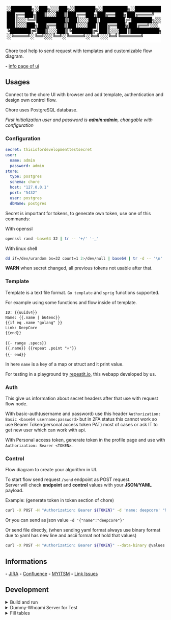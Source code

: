 <img src="docs/logo/chore.svg" height="120" />

Chore tool help to send request with templates and customizable flow diagram.

__-__ [info page of ui](docs/info/intro.md)

## Usages

Connect to the chore UI with browser and add template, authentication and design own control flow.

Chore uses PostgreSQL database.

_First initialization user and password is **admin:admin**, changable with configuration_

### Configuration

```yaml
secret: thisisfordevelopmenttestsecret
user:
  name: admin
  password: admin
store:
  type: postgres
  schema: chore
  host: "127.0.0.1"
  port: "5432"
  user: postgres
  dbName: postgres
```

Secret is important for tokens, to generate own token, use one of this commands:

With openssl
```sh
openssl rand -base64 32 | tr -- '+/' '-_'
```

With linux shell
```sh
dd if=/dev/urandom bs=32 count=1 2>/dev/null | base64 | tr -d -- '\n' | tr -- '+/' '-_'; echo
```

__WARN__ when secret changed, all previous tokens not usable after that.

### Template

Template is a text file format. `Go template` and `sprig` functions supported.

For example using some functions and flow inside of template.

```
ID: {{uuidv4}}
Name: {{.name | b64enc}}
{{if eq .name "golang" }}
Link: DeepCore
{{end}}

{{- range .specs}}
{{.name}} {{repeat .point "⭐"}}
{{- end}}
```

In here `name` is a key of a map or struct and it print value.

For testing in a playground try [repeatit.io](https://repeatit.io), this webapp developed by us.

### Auth

This give us information about secret headers after that use with request flow node.

With basic-auth(username and password) use this header `Authorization: Basic <base64 username:password>` but in 2FA status this cannot work so use Bearer Token(personal access token PAT) most of cases or ask IT to get new user which can work with api.

With Personal access token, generate token in the profile page and use with `Authorization: Bearer <TOKEN>`.

### Control

Flow diagram to create your algorithm in UI.

To start flow send request `/send` endpoint as POST request.  
Server will check __endpoint__ and __control__ values with your __JSON/YAML__ payload.

Example: (generate token in token section of chore)

```sh
curl -X POST -H "Authorization: Bearer ${TOKEN}" -d 'name: deepcore' "http://localhost:8080/api/v1/send?control=try&endpoint=test"
```

Or you can send as json value `-d '{"name":"deepcore"}'`

Or send file directly, (when sending yaml format always use binary format due to yaml has new line and ascii format not hold that values)

```sh
curl -X POST -H "Authorization: Bearer ${TOKEN}" --data-binary @values.yml "http://localhost:8080/api/v1/send?control=try&endpoint=test"
```

## Informations

__-__ [JIRA](docs/template/jira.md)
__-__ [Confluence](docs/template/confluence.md)
__-__ [MYITSM](docs/template/myitsm.md)
__-__ [Link Issues](docs/template/issuelink.md)

## Development

<details><summary>Build and run</summary>

### Run

Required services (PostgreSQL) before to run.

```sh
cd _example/chore
docker-compose up
# for close run
# docker-compose down
```

Run command
```sh
# ./build.sh --run
export CONFIG_FILE=_example/config/config.yml
go run cmd/chore/main.go
```

Frontend
```sh
cd _web
pnpm run dev -- --host
```

After this step just go to the `localhost:8080` or `localhost:3000` address.

__NOTE__ in development mode, backend(`localhost:8080`) redirect request to frontend(`localhost:3000`)  
Directly connect to frontend much better for development.

### Build

Generate swagger (don't need if you didn't change related codes)
```sh
./build.sh --swag
```

Build project to generate binary
```sh
./build.sh --build-all
```

Build docker

```sh
./build.sh --docker-build
```

Run image
```sh
# run postgres before to start
# to get latest build image name
IMAGE_NAME=$(./build.sh --docker-name)
docker run -it --rm --name="chore" -p 8080:8080 \
  --add-host=postgres:$(docker network inspect bridge | grep Gateway | tr -d '" ' | cut -d ":" -f2) \
  -v ${PWD}/_example/config/docker.yml:/etc/chore.yml \
  ${IMAGE_NAME}
```

</details>

<details><summary>Dummy-Whoami Server for Test</summary>

```sh
docker run --rm -it --name="whoami" -p 9090:80 traefik/whoami
```

</details>

<details><summary>Fill tables</summary>

Use chore's record script to download/opload operation

Before to run script export __JWT_KEY__ variable with own chore token.

Change `-h` (help) parameter to any arguments of the shell script.

```sh
export JWT_KEY=""
curl -fksSL https://gitlab.test.igdcs.com/finops/nextgen/apps/tools/chore/-/raw/main/data/record.sh | bash -s -- -h
```

Or first download it and after run.

```sh
curl -O -fksSL https://gitlab.test.igdcs.com/finops/nextgen/apps/tools/chore/-/raw/main/data/record.sh && chmod +x record.sh
```

Example arguments
```sh
# download just jira auth
--url http://localhost:8080 --mode download --auth jira

# upload all auths folder
--url http://localhost:8080 --mode upload --auths
```

Get temporary JWT key with username and password

```sh
export JWT_KEY="$(curl -ksSL -u admin:admin http://localhost:8080/api/v1/login?raw=true)"
```

</details>
